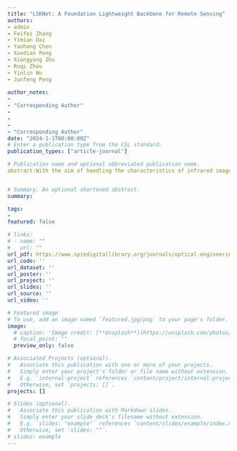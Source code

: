 ```yaml
---
title: "LSKNet: A Foundation Lightweight Backbone for Remote Sensing"
authors:
- admin
- Feifei Zhang
- Yimian Dai
- Yaohong Chen
- Xuedian Peng
- Xiongyong Zhu
- Ruqi Zhou
- Yinlin Wu
- Junfeng Peng
  
author_notes:
- 
- "Corresponding Author"
- 
- 
- 
- "Corresponding Author"
date: "2024-1-1T00:00:00Z"
# Enter a publication type from the CSL standard.
publication_types: ["article-journal"]

# Publication name and optional abbreviated publication name.
abstract:With the aim of handling the characteristics of infrared images, including their high dynamic range (HDR), low contrast, and blurry edges, this paper proposes an approach for displaying infrared images with gradient domain guided image filter (GIF). First, the original image is decomposed into base layer and detail layer by gradient domain GIF and Gaussian filter. Second, the adaptive double plateau histogram equalization method is used to compress the dynamic range and enhance the overall brightness of the base layer. Third, a detail gain factor is constructed to gain the detail layer, and then a display method for the detail layer is designed by considering the “3σ” rule in Gaussian distributions. Finally, the processed base layer and detail layer are linearly fused to obtain the result image. The proposed method and five mainstream infrared image display methods are used to process infrared images collected in four different scenes.Subjective and objective evaluation methods are used to demonstrate that the proposed method is capable of compressing the dynamic range, improving the overall brightness and enhancing the local details, as well as displaying HDR infrared images with a high degree of fidelity.


# Summary. An optional shortened abstract.
summary: 

tags:
- 
featured: false

# links:
# - name: ""
#   url: ""
url_pdf: https://www.spiedigitallibrary.org/journals/optical-engineering/volume-63/issue-1/013105/Display-method-for-high-dynamic-range-infrared-image-based-on/10.1117/1.OE.63.1.013105.short
url_code: ''
url_dataset: ''
url_poster: ''
url_project: ''
url_slides: ''
url_source: ''
url_video: ''

# Featured image
# To use, add an image named `featured.jpg/png` to your page's folder. 
image:
  # caption: 'Image credit: [**Unsplash**](https://unsplash.com/photos/jdD8gXaTZsc)'
  # focal_point: ""
  preview_only: false

# Associated Projects (optional).
#   Associate this publication with one or more of your projects.
#   Simply enter your project's folder or file name without extension.
#   E.g. `internal-project` references `content/project/internal-project/index.md`.
#   Otherwise, set `projects: []`.
projects: []

# Slides (optional).
#   Associate this publication with Markdown slides.
#   Simply enter your slide deck's filename without extension.
#   E.g. `slides: "example"` references `content/slides/example/index.md`.
#   Otherwise, set `slides: ""`.
# slides: example
---
```


